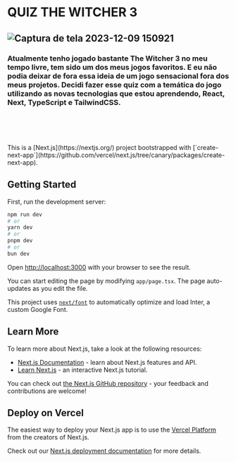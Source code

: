 # QUIZ THE WITCHER 3
## ![Captura de tela 2023-12-09 150921](https://github.com/EliaxZen/quiz-the-witcher-3-react/assets/132005740/c643abb5-f6f5-47b6-8bd6-ab273b3cc815)
### Atualmente tenho jogado bastante The Witcher 3 no meu tempo livre, tem sido um dos meus jogos favoritos. E eu não podia deixar de fora essa ideia de um jogo sensacional fora dos meus projetos. Decidi fazer esse quiz com a temática do jogo utilizando as novas tecnologias que estou aprendendo, React, Next, TypeScript e TailwindCSS.

<br>
<br>
<br>
<br>
This is a [Next.js](https://nextjs.org/) project bootstrapped with [`create-next-app`](https://github.com/vercel/next.js/tree/canary/packages/create-next-app).

## Getting Started

First, run the development server:

```bash
npm run dev
# or
yarn dev
# or
pnpm dev
# or
bun dev
```

Open [http://localhost:3000](http://localhost:3000) with your browser to see the result.

You can start editing the page by modifying `app/page.tsx`. The page auto-updates as you edit the file.

This project uses [`next/font`](https://nextjs.org/docs/basic-features/font-optimization) to automatically optimize and load Inter, a custom Google Font.

## Learn More

To learn more about Next.js, take a look at the following resources:

- [Next.js Documentation](https://nextjs.org/docs) - learn about Next.js features and API.
- [Learn Next.js](https://nextjs.org/learn) - an interactive Next.js tutorial.

You can check out [the Next.js GitHub repository](https://github.com/vercel/next.js/) - your feedback and contributions are welcome!

## Deploy on Vercel

The easiest way to deploy your Next.js app is to use the [Vercel Platform](https://vercel.com/new?utm_medium=default-template&filter=next.js&utm_source=create-next-app&utm_campaign=create-next-app-readme) from the creators of Next.js.

Check out our [Next.js deployment documentation](https://nextjs.org/docs/deployment) for more details.
